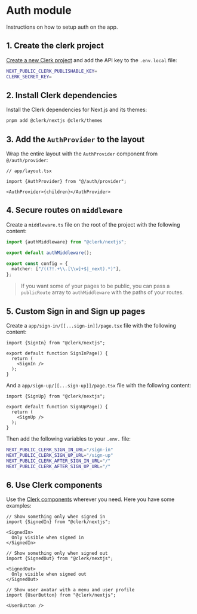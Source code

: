 # Auth module
Instructions on how to setup auth on the app.

## 1. Create the clerk project
[Create a new Clerk project](https://dashboard.clerk.com/) and add the API key to the `.env.local` file:

```bash
NEXT_PUBLIC_CLERK_PUBLISHABLE_KEY=
CLERK_SECRET_KEY=
```

## 2. Install Clerk dependencies
Install the Clerk dependencies for Next.js and its themes:

```bash
pnpm add @clerk/nextjs @clerk/themes
```

## 3. Add the `AuthProvider` to the layout
Wrap the entire layout with the `AuthProvider` component from `@/auth/provider`:

```tsx
// app/layout.tsx

import {AuthProvider} from "@/auth/provider";

<AuthProvider>{children}</AuthProvider>
```

## 4. Secure routes on `middleware`
Create a `middleware.ts` file on the root of the project with the following content:

```ts
import {authMiddleware} from "@clerk/nextjs";

export default authMiddleware();

export const config = {
  matcher: ["/((?!.+\\.[\\w]+$|_next).*)"],
};
```
> If you want some of your pages to be public, you can pass a `publicRoute` array to `authMiddleware` with the paths of your routes.

## 5. Custom Sign in and Sign up pages
Create a `app/sign-in/[[...sign-in]]/page.tsx` file with the following content:

```tsx
import {SignIn} from "@clerk/nextjs";

export default function SignInPage() {
  return (
    <SignIn />
  );
}
```
And a `app/sign-up/[[...sign-up]]/page.tsx` file with the following content:

```tsx
import {SignUp} from "@clerk/nextjs";

export default function SignUpPage() {
  return (
    <SignUp />
  );
}
```
Then add the following variables to your `.env.` file:

```bash
NEXT_PUBLIC_CLERK_SIGN_IN_URL="/sign-in"
NEXT_PUBLIC_CLERK_SIGN_UP_URL="/sign-up"
NEXT_PUBLIC_CLERK_AFTER_SIGN_IN_URL="/"
NEXT_PUBLIC_CLERK_AFTER_SIGN_UP_URL="/"
```

## 6. Use Clerk components
Use the [Clerk components](https://clerk.com/docs/components/overview) wherever you need. Here you have some examples:

```tsx
// Show something only when signed in
import {SignedIn} from "@clerk/nextjs";

<SignedIn>
  Only visible when signed in
</SignedIn>

// Show something only when signed out
import {SignedOut} from "@clerk/nextjs";

<SignedOut>
  Only visible when signed out
</SignedOut>

// Show user avatar with a menu and user profile
import {UserButton} from "@clerk/nextjs";

<UserButton />
```


